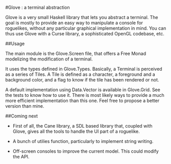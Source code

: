 #Glove : a terminal abstraction

Glove is a very small Haskell library that lets you abstract a terminal.
The goal is mostly to provide an easy way to manipulate a console for
roguelikes, without any particular graphical implementation in mind.
You can thus use Glove with a Curse library, a sophisticated OpenGL
codebase, etc.

##Usage

The main module is the Glove.Screen file, that offers a Free Monad
modelizing the modification of a terminal.

It uses the types defined in Glove.Types. Basically, a Terminal is
perceived as a series of Tiles. A Tile is defined as a character,
a foreground and a background color, and a flag to know if the tile
has been rendered or not.

A default implementation using Data.Vector is available in Glove.Grid.
See the tests to know how to use it. There is most likely ways to provide 
a much more efficient implementation than this one. Feel free to propose
a better version than mine.

##Coming next

- First of all, the Cane library, a SDL based library that, coupled
with Glove, gives all the tools to handle the UI part of a roguelike.

- A bunch of utilies function, particularly to implement string writing.

- Off-screen consoles to improve the current model. This could modify
the API.
